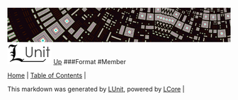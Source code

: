 ![](../Content/LUnit-banner-small.png "")
[<img align="right;" src="../Content/LUnit-logo-small.png">](../../README.md)
[Up](Format.md)
###Format
#Member

[Home](../../README.md) | [Table of Contents](../../TableOfContents.md) | 


This markdown was generated by [LUnit](https://github.com/CodeSingularity/LUnit), powered by [LCore](https://github.com/CodeSingularity/LCore) | 

